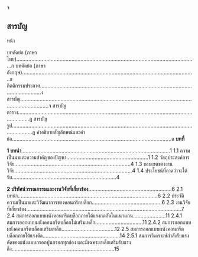
จ

## สารบัญ

หน้า

บทคัดย่อ (ภาษาไทย).........................................................................................................................ก
บทคัดย่อ (ภาษาอังกฤษ)....................................................................................................................ข
กิตติกรรมประกาศ.............................................................................................................................ง
สารบัญ...............................................................................................................................................จ
สารบัญตาราง....................................................................................................................................ฎ
สารบัญรูป..........................................................................................................................................ฏ
คำอธิบายสัญลักษณ์และคำย่อ...........................................................................................................ด
**บทที่**

**1 บทนำ**....................................................................................................1
    1.1 ความเป็นมาและความสำคัญของปัญหา.......................................................1
    1.2 วัตถุประสงค์การวิจัย..............................................................................4
    1.3 ขอบเขตของงานวิจัย...............................................................................4
    1.4 ประโยชน์ที่คาดว่าจะได้รับ......................................................................4

**2 ปริทัศน์วรรณกรรมและงานวิจัยที่เกี่ยวข้อง**........................................................6
    2.1 บทนำ..............................................................................................6
    2.2 ประวัติความเป็นมาและวิวัฒนาการของคอนกรีตบล็อก...............................................6
    2.3 งานวิจัยที่เกี่ยวข้อง........................................................................................................7
    2.4 สมการออกแบบผนังคอนกรีตบล็อกภายใต้แรงกดอัดในแนวแกน......................11
        2.4.1 สมการออกแบบผนังคอนกรีตบล็อกไม่เสริมเหล็ก................................11
        2.4.2 สมการออกแบบผนังคอนกรีตบล็อกเสริมเหล็ก....................................12
    2.5 สมการออกแบบผนังคอนกรีตบล็อกภายใต้แรงดัด....................................................14
        2.5.1 สมการวิเคราะห์กำลังรับแรงดัดของผนังแบบกรอกปูนกรอกทุกช่อง
              และมีเฉพาะเหล็กเสริมรับแรงดึง.....................................................................15
